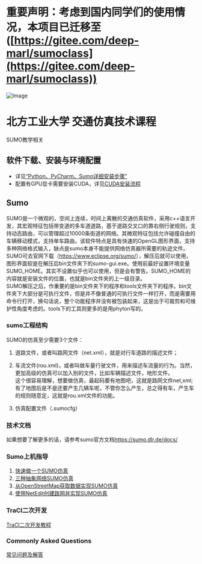 
# 重要声明：考虑到国内同学们的使用情况，本项目已迁移至([https://gitee.com/deep-marl/sumoclass](https://gitee.com/deep-marl/sumoclass))


![Image](http://www.ncut.edu.cn/images/logo.png)

# 北方工业大学 交通仿真技术课程

 SUMO教学相关

## 软件下载、安装与环境配置

- 详见[“Python、PyCharm、Sumo详细安装步骤”](下载安装PythonPycharmSumo.md)
- 配置有GPU显卡需要安装CUDA，详见[CUDA安装流程](CUDA安装程序.md)

## Sumo

SUMO是一个微观的，空间上连续，时间上离散的交通仿真软件，采用c++语言开发，其宏观特征包括带变道的多车道道路，基于道路交叉口的靠右侧行驶规则，支持动态路由，可以管理超过10000条街道的网络。其微观特征包括允许碰撞自由的车辆移动模式，支持单车路由。该软件特点是具有快速的OpenGL图形界面，支持多种网络格式输入，缺点是sumo本身不能提供网络仿真器所需要的轨迹文件。  
SUMO可去官网下载（<https://www.eclipse.org/sumo/>），解压后就可以使用，图形界面软是在解压后bin文件夹下的sumo-gui.exe。使用前最好设置环境变量SUMO_HOME。其实不设置似乎也可以使用，但是会有警告。SUMO_HOME的内容就是安装文件的位置，也就是bin文件夹的上一级目录。  
SUMO解压之后，作重要的是bin文件夹下的程序和tools文件夹下的程序。bin文件夹下大部分是可执行文件，但是并不像普通的可执行文件一样打开，而是需要用命令行打开，换句话说，整个功能程序并没有被包装起来，这是出于可裁剪和可维护性角度考虑的。tools下的工具则更多的是用phyton写的。

### sumo工程结构

SUMO的仿真至少需要3个文件：  

1. 道路文件，或者叫路网文件（net.xml），就是对行车道路的描述文件；  

2. 车流文件(rou.xml)，或者叫做车量行驶文件，用来描述车流量的行为。当然，更加高级的仿真可以加入别的文件，比如车辆描述文件，地形文件。  
这个很容易理解，想要做仿真，最起码要有地图吧，这就是路网文件net,xml;有了地图后是不是还要产生几辆车呢，不管你怎么产生，总之得有车，产生车的规则随意定，这就是rou.xml文件的功能。

3. 仿真配置文件（.sumocfg）

### 技术文档

如果想要了解更多的话，请参考sumo官方文档<https://sumo.dlr.de/docs/>

### Sumo上机指导

1. [快速做一个SUMO仿真](networkbuilding(nohand)/快速做一个sumo仿真.md)
2. [三种抽象网络SUMO仿真](networkbuilding(nohand)/Abstractnetworksgeneration.md)
3. [从OpenStreetMap获取数据实现SUMO仿真](networkbuilding(nohand)/Importingnon-SUMOnetworks.md)
4. [使用NetEdit创建路网并实现SUMO仿真](networkbuilding(netedit)/sumo仿真教程.md)

### TraCI二次开发

[TraCI二次开发教程](TraCI_instruction/TraCI4Traffic_tutorial.md)

### Commonly Asked Questions

[常见问题及解答](CommonlyAskedQuestions.md)